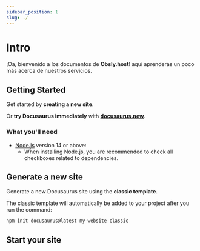```yaml
---
sidebar_position: 1
slug: ./
---
```


# Intro
¡Oa, bienvenido a los documentos de **Obsly.host**! aqui aprenderás un poco más acerca de nuestros servicios.


## Getting Started

Get started by **creating a new site**.

Or **try Docusaurus immediately** with **[docusaurus.new](https://docusaurus.new)**.

### What you'll need

- [Node.js](https://nodejs.org/en/download/) version 14 or above:
  - When installing Node.js, you are recommended to check all checkboxes related to dependencies.

## Generate a new site

Generate a new Docusaurus site using the **classic template**.

The classic template will automatically be added to your project after you run the command:

```bash
npm init docusaurus@latest my-website classic
```

## Start your site
